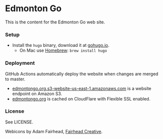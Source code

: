 Edmonton Go
===========

This is the content for the Edmonton Go web site.

### Setup

* Install the `hugo` binary, download it at [gohugo.io](https://gohugo.io/).
  * On Mac use [Homebrew](https://brew.sh/): `brew install hugo`

### Deployment

GitHub Actions automatically deploy the website when changes are merged to master.

* [edmontongo.org.s3-website-us-east-1.amazonaws.com](http://edmontongo.org.s3-website-us-east-1.amazonaws.com/) is a website endpoint on Amazon S3.
* [edmontongo.org](https://edmontongo.org/) is cached on CloudFlare with Flexible SSL enabled.

### License

See LICENSE.

Webicons by Adam Fairhead, [Fairhead Creative](http://fairheadcreative.com/).
